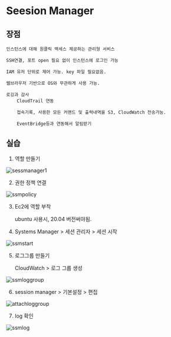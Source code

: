 # Seesion Manager 

## 장점 

    인스턴스에 대해 원클릭 액세스 제공하는 관리형 서비스 

    SSH연결, 포트 open 필요 없이 인스턴스에 로그인 가능

    IAM 유저 단위로 제어 가능. key 파일 필요없음. 

    웹브라우저 기반으로 OS와 무관하게 사용 가능. 

    로깅과 감사 
        CloudTrail 연동

        접속기록, 사용한 모든 커맨드 및 출력내역을 S3, CloudWatch 전송가능.

        EventBridge등과 연동해서 알림받기 


## 실습 

1. 역할 만들기 

![sessmanager1](../../images/AWS/sessmanager1.png)

2. 권한 정책 연결 

![ssmpolicy](../../images/AWS/ssmpolicy.png)

3. Ec2에 역할 부착 

    ubuntu 사용시, 20.04 버전써야됨.
   
4. Systems Manager > 세션 관리자 > 세션 시작 

![ssmstart](../../images/AWS/ssmstart.png)

5. 로그그룹 만들기 

    
    CloudWatch > 로그 그룹 생성 

![ssmloggroup](../../images/AWS/ssmloggroup.png)

6. session manager > 기본설정 > 편집 

![attachloggroup](../../images/AWS/attachloggroup.png)

7. log 확인 

![ssmlog](../../images/AWS/ssmlog.png)




